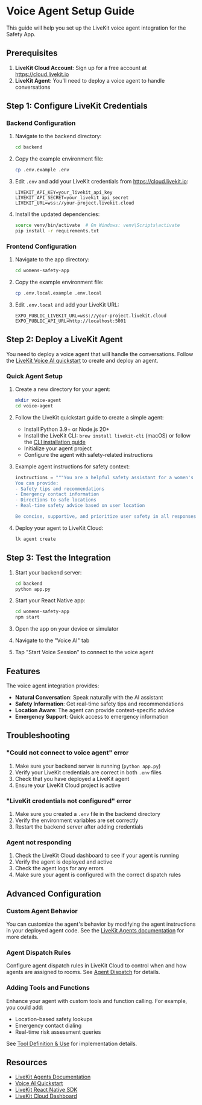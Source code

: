 # Voice Agent Setup Guide

This guide will help you set up the LiveKit voice agent integration for the Safety App.

## Prerequisites

1. **LiveKit Cloud Account**: Sign up for a free account at https://cloud.livekit.io
2. **LiveKit Agent**: You'll need to deploy a voice agent to handle conversations

## Step 1: Configure LiveKit Credentials

### Backend Configuration

1. Navigate to the backend directory:
   ```bash
   cd backend
   ```

2. Copy the example environment file:
   ```bash
   cp .env.example .env
   ```

3. Edit `.env` and add your LiveKit credentials from https://cloud.livekit.io:
   ```
   LIVEKIT_API_KEY=your_livekit_api_key
   LIVEKIT_API_SECRET=your_livekit_api_secret
   LIVEKIT_URL=wss://your-project.livekit.cloud
   ```

4. Install the updated dependencies:
   ```bash
   source venv/bin/activate  # On Windows: venv\Scripts\activate
   pip install -r requirements.txt
   ```

### Frontend Configuration

1. Navigate to the app directory:
   ```bash
   cd womens-safety-app
   ```

2. Copy the example environment file:
   ```bash
   cp .env.local.example .env.local
   ```

3. Edit `.env.local` and add your LiveKit URL:
   ```
   EXPO_PUBLIC_LIVEKIT_URL=wss://your-project.livekit.cloud
   EXPO_PUBLIC_API_URL=http://localhost:5001
   ```

## Step 2: Deploy a LiveKit Agent

You need to deploy a voice agent that will handle the conversations. Follow the [LiveKit Voice AI quickstart](https://docs.livekit.io/agents/start/voice-ai) to create and deploy an agent.

### Quick Agent Setup

1. Create a new directory for your agent:
   ```bash
   mkdir voice-agent
   cd voice-agent
   ```

2. Follow the LiveKit quickstart guide to create a simple agent:
   - Install Python 3.9+ or Node.js 20+
   - Install the LiveKit CLI: `brew install livekit-cli` (macOS) or follow the [CLI installation guide](https://docs.livekit.io/home/cli)
   - Initialize your agent project
   - Configure the agent with safety-related instructions

3. Example agent instructions for safety context:
   ```python
   instructions = """You are a helpful safety assistant for a women's safety app.
   You can provide:
   - Safety tips and recommendations
   - Emergency contact information
   - Directions to safe locations
   - Real-time safety advice based on user location

   Be concise, supportive, and prioritize user safety in all responses."""
   ```

4. Deploy your agent to LiveKit Cloud:
   ```bash
   lk agent create
   ```

## Step 3: Test the Integration

1. Start your backend server:
   ```bash
   cd backend
   python app.py
   ```

2. Start your React Native app:
   ```bash
   cd womens-safety-app
   npm start
   ```

3. Open the app on your device or simulator

4. Navigate to the "Voice AI" tab

5. Tap "Start Voice Session" to connect to the voice agent

## Features

The voice agent integration provides:

- **Natural Conversation**: Speak naturally with the AI assistant
- **Safety Information**: Get real-time safety tips and recommendations
- **Location Aware**: The agent can provide context-specific advice
- **Emergency Support**: Quick access to emergency information

## Troubleshooting

### "Could not connect to voice agent" error

1. Make sure your backend server is running (`python app.py`)
2. Verify your LiveKit credentials are correct in both `.env` files
3. Check that you have deployed a LiveKit agent
4. Ensure your LiveKit Cloud project is active

### "LiveKit credentials not configured" error

1. Make sure you created a `.env` file in the backend directory
2. Verify the environment variables are set correctly
3. Restart the backend server after adding credentials

### Agent not responding

1. Check the LiveKit Cloud dashboard to see if your agent is running
2. Verify the agent is deployed and active
3. Check the agent logs for any errors
4. Make sure your agent is configured with the correct dispatch rules

## Advanced Configuration

### Custom Agent Behavior

You can customize the agent's behavior by modifying the agent instructions in your deployed agent code. See the [LiveKit Agents documentation](https://docs.livekit.io/agents/build) for more details.

### Agent Dispatch Rules

Configure agent dispatch rules in LiveKit Cloud to control when and how agents are assigned to rooms. See [Agent Dispatch](https://docs.livekit.io/agents/worker/agent-dispatch) for details.

### Adding Tools and Functions

Enhance your agent with custom tools and function calling. For example, you could add:
- Location-based safety lookups
- Emergency contact dialing
- Real-time risk assessment queries

See [Tool Definition & Use](https://docs.livekit.io/agents/build/tools) for implementation details.

## Resources

- [LiveKit Agents Documentation](https://docs.livekit.io/agents)
- [Voice AI Quickstart](https://docs.livekit.io/agents/start/voice-ai)
- [LiveKit React Native SDK](https://github.com/livekit/client-sdk-react-native)
- [LiveKit Cloud Dashboard](https://cloud.livekit.io)
